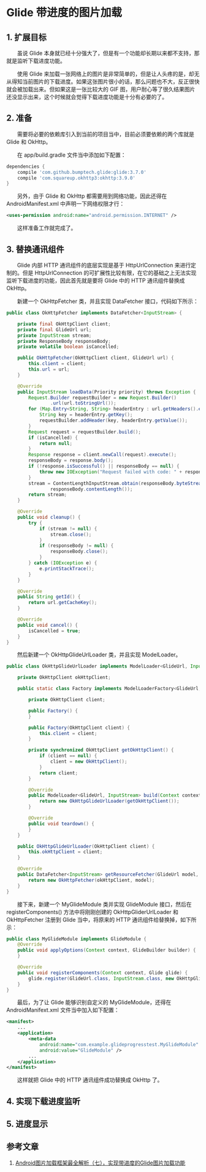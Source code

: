 # Glide 带进度的图片加载

## 1. 扩展目标

　　虽说 Glide 本身就已经十分强大了，但是有一个功能却长期以来都不支持，那就是监听下载进度功能。

 　　使用 Glide 来加载一张网络上的图片是非常简单的，但是让人头疼的是，却无从得知当前图片的下载进度。如果这张图片很小的话，那么问题也不大，反正很快就会被加载出来。但如果这是一张比较大的 GIF 图，用户耐心等了很久结果图片还没显示出来，这个时候就会觉得下载进度功能是十分有必要的了。

## 2. 准备

 　　需要将必要的依赖库引入到当前的项目当中，目前必须要依赖的两个库就是 Glide 和 OkHttp。

 　　在 app/build.gradle 文件当中添加如下配置：

```groovy
dependencies { 
    compile 'com.github.bumptech.glide:glide:3.7.0' 
    compile 'com.squareup.okhttp3:okhttp:3.9.0' 
}
```

 　　另外，由于 Glide 和 OkHttp 都需要用到网络功能，因此还得在 AndroidManifest.xml 中声明一下网络权限才行：

```xml
<uses-permission android:name="android.permission.INTERNET" />
```

　　这样准备工作就完成了。

## 3. 替换通讯组件

　　Glide 内部 HTTP 通讯组件的底层实现是基于 HttpUrlConnection 来进行定制的。但是  HttpUrlConnection 的可扩展性比较有限，在它的基础之上无法实现监听下载进度的功能，因此首先就是要将 Glide 中的 HTTP 通讯组件替换成 OkHttp。

　　新建一个 OkHttpFetcher 类，并且实现 DataFetcher 接口，代码如下所示：

```java
public class OkHttpFetcher implements DataFetcher<InputStream> { 

    private final OkHttpClient client; 
    private final GlideUrl url; 
    private InputStream stream; 
    private ResponseBody responseBody; 
    private volatile boolean isCancelled; 

    public OkHttpFetcher(OkHttpClient client, GlideUrl url) { 
        this.client = client; 
        this.url = url; 
    } 

    @Override 
    public InputStream loadData(Priority priority) throws Exception { 
        Request.Builder requestBuilder = new Request.Builder() 
                .url(url.toStringUrl()); 
        for (Map.Entry<String, String> headerEntry : url.getHeaders().entrySet()) {
            String key = headerEntry.getKey(); 
            requestBuilder.addHeader(key, headerEntry.getValue()); 
        } 
        Request request = requestBuilder.build(); 
        if (isCancelled) { 
            return null; 
        } 
        Response response = client.newCall(request).execute(); 
        responseBody = response.body(); 
        if (!response.isSuccessful() || responseBody == null) { 
            throw new IOException("Request failed with code: " + response.code());
        } 
        stream = ContentLengthInputStream.obtain(responseBody.byteStream(), 
                responseBody.contentLength()); 
        return stream; 
    } 

    @Override 
    public void cleanup() { 
        try { 
            if (stream != null) { 
                stream.close(); 
            } 
            if (responseBody != null) { 
                responseBody.close(); 
            } 
        } catch (IOException e) { 
            e.printStackTrace(); 
        } 
    } 

    @Override 
    public String getId() { 
        return url.getCacheKey(); 
    } 

    @Override 
    public void cancel() { 
        isCancelled = true; 
    } 
}
```

　　然后新建一个 OkHttpGlideUrlLoader 类，并且实现 ModelLoader。

```java
public class OkHttpGlideUrlLoader implements ModelLoader<GlideUrl, InputStream> { 

    private OkHttpClient okHttpClient; 

    public static class Factory implements ModelLoaderFactory<GlideUrl, InputStream> { 

        private OkHttpClient client; 

        public Factory() { 
        } 

        public Factory(OkHttpClient client) { 
            this.client = client; 
        } 

        private synchronized OkHttpClient getOkHttpClient() { 
            if (client == null) { 
                client = new OkHttpClient(); 
            } 
            return client; 
        } 

        @Override 
        public ModelLoader<GlideUrl, InputStream> build(Context context, GenericLoaderFactory factories) {
            return new OkHttpGlideUrlLoader(getOkHttpClient()); 
        } 

        @Override 
        public void teardown() { 
        } 
    } 

    public OkHttpGlideUrlLoader(OkHttpClient client) { 
        this.okHttpClient = client; 
    } 

    @Override 
    public DataFetcher<InputStream> getResourceFetcher(GlideUrl model, int width, int height) { 
        return new OkHttpFetcher(okHttpClient, model); 
    } 
}
```

　　接下来，新建一个 MyGlideModule 类并实现 GlideModule 接口，然后在 registerComponents() 方法中将刚刚创建的 OkHttpGliderUrlLoader 和 OkHttpFetcher 注册到 Glide 当中，将原来的 HTTP 通讯组件给替换掉，如下所示：

```java
public class MyGlideModule implements GlideModule { 
    @Override 
    public void applyOptions(Context context, GlideBuilder builder) { 
    } 

    @Override 
    public void registerComponents(Context context, Glide glide) { 
        glide.register(GlideUrl.class, InputStream.class, new OkHttpGlideUrlLoader.Factory());
    } 
}
```

　　最后，为了让 Glide 能够识别自定义的 MyGlideModule，还得在 AndroidManifext.xml 文件当中加入如下配置：

```xml
<manifest> 
    ... 
    <application> 
        <meta-data 
            android:name="com.example.glideprogresstest.MyGlideModule" 
            android:value="GlideModule" /> 
        ... 
    </application> 
</manifest>
```

　　这样就把 Glide 中的 HTTP 通讯组件成功替换成 OkHttp 了。

## 4. 实现下载进度监听



## 5. 进度显示






## 参考文章
1. [Android图片加载框架最全解析（七），实现带进度的Glide图片加载功能](https://blog.csdn.net/guolin_blog/article/details/78357251)




































